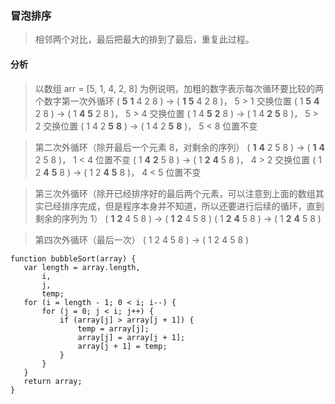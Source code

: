 ### 冒泡排序

> 相邻两个对比，最后把最大的排到了最后，重复此过程。

#### 分析

> 以数组 arr = [5, 1, 4, 2, 8] 为例说明，加粗的数字表示每次循环要比较的两个数字第一次外循环
> ( **5** **1** 4 2 8 ) → ( **1** **5** 4 2 8 )， 5 > 1 交换位置
> ( 1 **5** **4** 2 8 ) → ( 1 **4** **5** 2 8 )， 5 > 4 交换位置
> ( 1 4 **5** **2** 8 ) → ( 1 4 **2** **5** 8 )， 5 > 2 交换位置
> ( 1 4 2 **5** **8** ) → ( 1 4 2 **5** **8** )， 5 < 8 位置不变

> 第二次外循环（除开最后一个元素 8，对剩余的序列）
> ( **1** **4** 2 5 8 ) → ( **1** **4** 2 5 8 )， 1 < 4 位置不变
> ( 1 **4** **2** 5 8 ) → ( 1 **2** **4** 5 8 )， 4 > 2 交换位置
> ( 1 2 **4** **5** 8 ) → ( 1 2 **4** **5** 8 )， 4 < 5 位置不变

> 第三次外循环（除开已经排序好的最后两个元素，可以注意到上面的数组其实已经排序完成，但是程序本身并不知道，所以还要进行后续的循环，直到剩余的序列为 1）
> ( **1** **2** 4 5 8 ) → ( **1** **2** 4 5 8 )
> ( 1 **2** **4** 5 8 ) → ( 1 **2** **4** 5 8 )

> 第四次外循环（最后一次）
> ( 1 2 4 5 8 ) → ( 1 2 4 5 8 )

```
function bubbleSort(array) {
   var length = array.length,
       i,
       j,
       temp;
   for (i = length - 1; 0 < i; i--) {
       for (j = 0; j < i; j++) {
           if (array[j] > array[j + 1]) {
               temp = array[j];
               array[j] = array[j + 1];
               array[j + 1] = temp;
           }
       }
   }
   return array;
}
```